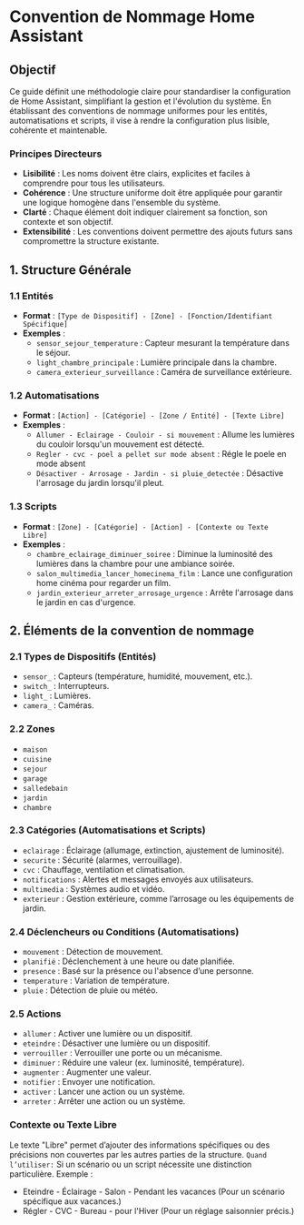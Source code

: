 # Convention de Nommage Home Assistant

## Objectif

Ce guide définit une méthodologie claire pour standardiser la configuration de Home Assistant, simplifiant la gestion et l'évolution du système. En établissant des conventions de nommage uniformes pour les entités, automatisations et scripts, il vise à rendre la configuration plus lisible, cohérente et maintenable.

### Principes Directeurs
- **Lisibilité** : Les noms doivent être clairs, explicites et faciles à comprendre pour tous les utilisateurs.
- **Cohérence** : Une structure uniforme doit être appliquée pour garantir une logique homogène dans l'ensemble du système.
- **Clarté** : Chaque élément doit indiquer clairement sa fonction, son contexte et son objectif.
- **Extensibilité** : Les conventions doivent permettre des ajouts futurs sans compromettre la structure existante.

## 1. Structure Générale

### 1.1 Entités
- **Format** : `[Type de Dispositif] - [Zone] - [Fonction/Identifiant Spécifique]`
- **Exemples** :
  - `sensor_sejour_temperature` : Capteur mesurant la température dans le séjour.
  - `light_chambre_principale` : Lumière principale dans la chambre.
  - `camera_exterieur_surveillance` : Caméra de surveillance extérieure.

### 1.2 Automatisations
- **Format** : `[Action] - [Catégorie] - [Zone / Entité] - [Texte Libre]`
- **Exemples** :
  - `Allumer - Eclairage - Couloir - si mouvement` : Allume les lumières du couloir lorsqu'un mouvement est détecté.
  - `Regler - cvc - poel a pellet sur mode absent` : Régle le poele en mode absent
  - `Désactiver - Arrosage - Jardin - si pluie_detectée` : Désactive l'arrosage du jardin lorsqu'il pleut.

### 1.3 Scripts
- **Format** : `[Zone] - [Catégorie] - [Action] - [Contexte ou Texte Libre]`
- **Exemples** :
  - `chambre_eclairage_diminuer_soiree` : Diminue la luminosité des lumières dans la chambre pour une ambiance soirée.
  - `salon_multimedia_lancer_homecinema_film` : Lance une configuration home cinéma pour regarder un film.
  - `jardin_exterieur_arreter_arrosage_urgence` : Arrête l'arrosage dans le jardin en cas d'urgence.

## 2. Éléments de la convention de nommage

### 2.1 Types de Dispositifs (Entités)
- `sensor_` : Capteurs (température, humidité, mouvement, etc.).
- `switch_` : Interrupteurs.
- `light_` : Lumières.
- `camera_` : Caméras.

### 2.2 Zones
- `maison`
- `cuisine`
- `sejour`
- `garage`
- `salledebain`
- `jardin`
- `chambre`

### 2.3 Catégories (Automatisations et Scripts)
- `eclairage` : Éclairage (allumage, extinction, ajustement de luminosité).
- `securite` : Sécurité (alarmes, verrouillage).
- `cvc` : Chauffage, ventilation et climatisation.
- `notifications` : Alertes et messages envoyés aux utilisateurs.
- `multimedia` : Systèmes audio et vidéo.
- `exterieur` : Gestion extérieure, comme l’arrosage ou les équipements de jardin.

### 2.4 Déclencheurs ou Conditions (Automatisations)
- `mouvement` : Détection de mouvement.
- `planifié` : Déclenchement à une heure ou date planifiée.
- `presence` : Basé sur la présence ou l'absence d’une personne.
- `temperature` : Variation de température.
- `pluie` : Détection de pluie ou météo.

### 2.5 Actions
- `allumer` : Activer une lumière ou un dispositif.
- `eteindre` : Désactiver une lumière ou un dispositif.
- `verrouiller` : Verrouiller une porte ou un mécanisme.
- `diminuer` : Réduire une valeur (ex. luminosité, température).
- `augmenter` : Augmenter une valeur.
- `notifier` : Envoyer une notification.
- `activer` : Lancer une action ou un système.
- `arreter` : Arrêter une action ou un système.

### Contexte ou Texte Libre
Le texte "Libre" permet d’ajouter des informations spécifiques ou des précisions non couvertes par les autres parties de la structure.
`Quand l’utiliser:` Si un scénario ou un script nécessite une distinction particulière.
Exemple :
- Eteindre - Éclairage - Salon - Pendant les vacances (Pour un scénario spécifique aux vacances.)
- Régler - CVC - Bureau - pour l'Hiver (Pour un réglage saisonnier précis.)


